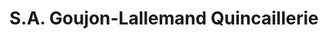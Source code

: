 ---
title: "S.A. Goujon-Lallemand Quincaillerie"
url: /dompierre-sur-besbre/s-a-goujon-lallemand-quincaillerie/
shop: matériel informatique
---
